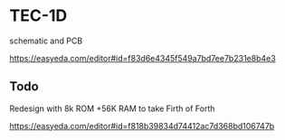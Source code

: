 # TEC-1D 
schematic and PCB

https://easyeda.com/editor#id=f83d6e4345f549a7bd7ee7b231e8b4e3

## Todo

Redesign with 8k ROM +56K RAM to take Firth of Forth

https://easyeda.com/editor#id=f818b39834d74412ac7d368bd106747b
